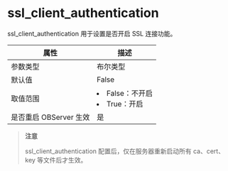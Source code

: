 ssl_client_authentication 
==============================================

ssl_client_authentication 用于设置是否开启 SSL 连接功能。


|      **属性**      |                                                    **描述**                                                     |
|------------------|---------------------------------------------------------------------------------------------------------------|
| 参数类型             | 布尔类型                                                                                                          |
| 默认值              | False                                                                                                         |
| 取值范围             | <li> False：不开启   <li> True：开启    |
| 是否重启 OBServer 生效 | 是                                                                                                             |


> **注意**
> 
> ssl_client_authentication 配置后，仅在服务器重新启动所有 ca、cert、key 等文件后才生效。
